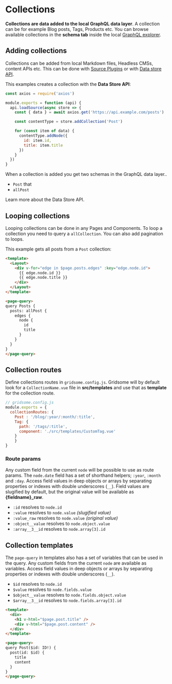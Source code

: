 # Collections
**Collections are data added to the local GraphQL data layer**. A collection can be for example Blog posts, Tags, Products etc.
You can browse available collections in the **schema tab** inside the local [GraphQL explorer](/docs/data-layer#the-graphql-explorer).


## Adding collections

Collections can be added from local Markdown files, Headless CMSs, content APIs etc. This can be done with [Source Plugins]() or with [Data store API]().

This examples creates a collection with the **Data Store API**:

```js
const axios = require('axios')

module.exports = function (api) {
  api.loadSource(async store => {
    const { data } = await axios.get('https://api.example.com/posts')

    const contentType = store.addCollection('Post')

    for (const item of data) {
      contentType.addNode({
        id: item.id,
        title: item.title
      })
    }
  })
}
```

When a collection is added you get two schemas in the GraphQL data layer..
- `Post` that 
- `allPost` 


Learn more about the Data Store API.

## Looping collections

Looping collections can be done in any Pages and Components.
To loop a collection you need to query a `allCollection`. You can also add pagination to loops.

This example gets all posts from a `Post` collection:

```html
<template>
  <Layout>
    <div v-for="edge in $page.posts.edges" :key="edge.node.id">
      {{ edge.node.id }}
      {{ edge.node.title }}
    </div>    
  </Layout>
</template>

<page-query>
query Posts {
  posts: allPost {
    edges {
      node { 
        id
        title
      }
    }
  }
}
</page-query>
```

## Collection routes

Define collections routes in `gridsome.config.js`. Gridsome will by default look for a `CollectionName.vue` file in **src/templates** and use that as **template** for the collection route.

```js
// gridsome.config.js
module.exports = {
  collectionRoutes: {
  	Post : '/blog/:year/:month/:title',
    Tag: {
      path: '/tags/:title',
      component: './src/templates/CustomTag.vue'
    }
	}
}
```

### Route params

Any custom field from the current `node` will be possible to use as route params. The `node.date` field has a set of shorthand helpers; `:year`, `:month` and `:day`. Access field values in deep objects or arrays by separating properties or indexes with double underscores (`__`). Field values are slugified by default, but the original value will be available as **{fieldname}_raw**.

- `:id` resolves to `node.id`
- `:value` resolves to `node.value` *(slugified value)*
- `:value_raw` resolves to `node.value` *(original value)*
- `:object__value` resolves to `node.object.value`
- `:array__3__id` resolves to `node.array[3].id`


## Collection templates

The `page-query` in templates also has a set of variables that can be used in the query. Any custom fields from the current `node` are available as variables. Access field values in deep objects or arrays by separating properties or indexes with double underscores (`__`).

- `$id` resolves to `node.id`
- `$value` resolves to `node.fields.value`
- `$object__value` resolves to `node.fields.object.value`
- `$array__3__id` resolves to `node.fields.array[3].id`

```html
<template>
  <div>
  	<h1 v-html="$page.post.title" />
  	<div v-html="$page.post.content" />
  </div>
</template>

<page-query>
query Post($id: ID!) {
  post(id: $id) {
    title
    content
  }
}
</page-query>
```